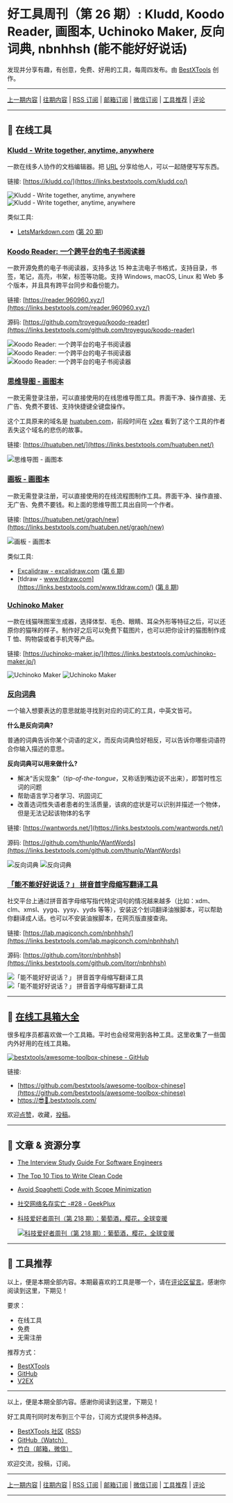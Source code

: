 # 好工具周刊（第 26 期）: Kludd, Koodo Reader, 画图本, Uchinoko Maker, 反向词典, nbnhhsh (能不能好好说话)

发现并分享有趣，有创意，免费、好用的工具，每周四发布。由 [BestXTools](https://www.bestxtools.com/) 创作。

---

[上一期内容](https://github.com/bestxtools/weekly-cn/blob/main/docs/issue-25.md) | [往期内容](https://github.com/bestxtools/weekly-cn) | [RSS 订阅](https://discuss-cn.bestxtools.com/t/weekly) | [邮箱订阅](https://bestxtools.zhubai.love/?subscribe=1) | [微信订阅](https://discuss-cn.bestxtools.com/d/5/2) | [工具推荐](https://discuss-cn.bestxtools.com/t/tools) | [评论](https://discuss-cn.bestxtools.com/d/70/3)

---

## 🌈 在线工具

### [Kludd - Write together, anytime, anywhere](https://links.bestxtools.com/kludd.co/)

一款在线多人协作的文档编辑器。把 [URL](https://links.bestxtools.com/kludd.co/cl6yee825001k3b66mpgdn6pv0) 分享给他人，可以一起随便写写东西。

链接: [https://kludd.co/](https://links.bestxtools.com/kludd.co/)

![Kludd - Write together, anytime, anywhere](https://cdn.jsdelivr.net/gh/bestxtools/weekly-cn@main/images/2022-08-18-10-20-01.png)
![Kludd - Write together, anytime, anywhere](https://cdn.jsdelivr.net/gh/bestxtools/weekly-cn@main/images/2022-08-18-10-20-02.png)

类似工具:

- [LetsMarkdown.com](https://links.bestxtools.com/letsmarkdown.com/) ([第 20 期](https://discuss-cn.bestxtools.com/d/57))

### [Koodo Reader: 一个跨平台的电子书阅读器](https://links.bestxtools.com/reader.960960.xyz/)

一款开源免费的电子书阅读器，支持多达 15 种主流电子书格式，支持目录，书签，笔记，高亮，书架，标签等功能。支持 Windows, macOS, Linux 和 Web 多个版本，并且具有跨平台同步和备份能力。

链接: [https://reader.960960.xyz/](https://links.bestxtools.com/reader.960960.xyz/)

源码: [https://github.com/troyeguo/koodo-reader](https://links.bestxtools.com/github.com/troyeguo/koodo-reader)

![Koodo Reader: 一个跨平台的电子书阅读器](https://cdn.jsdelivr.net/gh/bestxtools/weekly-cn@main/images/2022-08-17-23-15-02.png)
![Koodo Reader: 一个跨平台的电子书阅读器](https://cdn.jsdelivr.net/gh/bestxtools/weekly-cn@main/images/2022-08-17-23-15-03.png)
![Koodo Reader: 一个跨平台的电子书阅读器](https://cdn.jsdelivr.net/gh/bestxtools/weekly-cn@main/images/2022-08-17-23-15-04.png)

### [思维导图 - 画图本](https://links.bestxtools.com/huatuben.net/)

一款无需登录注册，可以直接使用的在线思维导图工具。界面干净、操作直接、无广告、免费不要钱、支持快捷键全键盘操作。

这个工具原来的域名是 [huatuben.com](https://links.bestxtools.com/huatuben.net/)，前段时间在 [v2ex](https://links.bestxtools.com/www.v2ex.com/t/867078) 看到了这个工具的作者丢失这个域名的悲伤的故事。

链接: [https://huatuben.net/](https://links.bestxtools.com/huatuben.net/)

![思维导图 - 画图本](https://cdn.jsdelivr.net/gh/bestxtools/weekly-cn@main/images/2022-08-18-14-17-01.png)

### [画板 - 画图本](https://links.bestxtools.com/huatuben.net/graph/new)

一款无需登录注册，可以直接使用的在线流程图制作工具。界面干净、操作直接、无广告、免费不要钱。和上面的思维导图工具出自同一个作者。

链接: [https://huatuben.net/graph/new](https://links.bestxtools.com/huatuben.net/graph/new)

![画板 - 画图本](https://cdn.jsdelivr.net/gh/bestxtools/weekly-cn@main/images/2022-08-18-14-38-01.png)

类似工具:

- [Excalidraw - excalidraw.com](https://links.bestxtools.com/excalidraw.com/) ([第 6 期](https://discuss-cn.bestxtools.com/d/14))
- [tldraw - www.tldraw.com](https://links.bestxtools.com/www.tldraw.com/) ([第 8 期](https://discuss-cn.bestxtools.com/d/22))

### [Uchinoko Maker](https://links.bestxtools.com/uchinoko-maker.jp/)

一款在线猫咪图案生成器，选择体型、毛色、眼睛、耳朵外形等特征之后，可以还原你的猫咪的样子。制作好之后可以免费下载图片，也可以把你设计的猫图制作成 T 恤、购物袋或者手机壳等产品。

链接: [https://uchinoko-maker.jp/](https://links.bestxtools.com/uchinoko-maker.jp/)

![Uchinoko Maker](https://cdn.jsdelivr.net/gh/bestxtools/weekly-cn@main/images/2022-08-17-23-30-01.png)
![Uchinoko Maker](https://cdn.jsdelivr.net/gh/bestxtools/weekly-cn@main/images/2022-08-17-23-30-02.png)

### [反向词典](https://links.bestxtools.com/wantwords.net/)

一个输入想要表达的意思就能寻找到对应的词汇的工具，中英文皆可。

**什么是反向词典?**

普通的词典告诉你某个词语的定义，而反向词典恰好相反，可以告诉你哪些词语符合你输入描述的意思。

**反向词典可以用来做什么?**

- 解决“舌尖现象”（_tip-of-the-tongue_，又称话到嘴边说不出来），即暂时性忘词的问题
- 帮助语言学习者学习、巩固词汇
- 改善选词性失语者患者的生活质量，该病的症状是可以识别并描述一个物体，但是无法记起该物体的名字

链接: [https://wantwords.net/](https://links.bestxtools.com/wantwords.net/)

源码: [https://github.com/thunlp/WantWords](https://links.bestxtools.com/github.com/thunlp/WantWords)

![反向词典](https://cdn.jsdelivr.net/gh/bestxtools/weekly-cn@main/images/2022-08-18-09-42-01.png)
![反向词典](https://cdn.jsdelivr.net/gh/bestxtools/weekly-cn@main/images/2022-08-18-09-42-02.png)

### [「能不能好好说话？」 拼音首字母缩写翻译工具](https://links.bestxtools.com/lab.magiconch.com/nbnhhsh/)

社交平台上通过拼音首字母缩写指代特定词句的情况越来越多（比如：xdm、clm、xmsl、yygq、yysy、yyds 等等），安装这个划词翻译油猴脚本，可以帮助你翻译成人话。也可以不安装油猴脚本，在网页版直接查询。

链接: [https://lab.magiconch.com/nbnhhsh/](https://links.bestxtools.com/lab.magiconch.com/nbnhhsh/)

源码: [https://github.com/itorr/nbnhhsh](https://links.bestxtools.com/github.com/itorr/nbnhhsh)

![「能不能好好说话？」 拼音首字母缩写翻译工具](https://cdn.jsdelivr.net/gh/bestxtools/weekly-cn@main/images/2022-08-18-00-57-01.png)
![「能不能好好说话？」 拼音首字母缩写翻译工具](https://cdn.jsdelivr.net/gh/bestxtools/weekly-cn@main/images/2022-08-18-00-57-02.png)

---

## 🧰 [在线工具箱大全](https://awesome-toolbox-chinese.bestxtools.com/)

很多程序员都喜欢做一个工具箱。平时也会经常用到各种工具。这里收集了一些国内外好用的在线工具箱。

[![bestxtools/awesome-toolbox-chinese - GitHub](https://gh-card.dev/repos/bestxtools/awesome-toolbox-chinese.svg?fullname=)](https://github.com/bestxtools/awesome-toolbox-chinese)

链接:

- [https://github.com/bestxtools/awesome-toolbox-chinese](https://github.com/bestxtools/awesome-toolbox-chinese)
- [https://😎🧰.bestxtools.com/](https://😎🧰.bestxtools.com/)

欢迎[点赞](https://github.com/bestxtools/awesome-toolbox-chinese)，收藏，[投稿](https://github.com/bestxtools/awesome-toolbox-chinese/issues)。

---

## 🌈 文章 & 资源分享

- [The Interview Study Guide For Software Engineers](https://links.bestxtools.com/dev.to/seattledataguy/the-interview-study-guide-for-software-engineers-764)
- [The Top 10 Tips to Write Clean Code](https://links.bestxtools.com/technologywolf.net/the-top-10-tips-to-write-clean-code/)
- [Avoid Spaghetti Code with Scope Minimization](https://links.bestxtools.com/massimo-nazaria.github.io/blog/2022/02/10/avoid-spaghetti-code-with-scope-minimization.html)
- [社交网络名存实亡 -#28 - GeekPlux](https://links.bestxtools.com/geekplux.zhubai.love/posts/2171646849340497920)
- [科技爱好者周刊（第 218 期）：葡萄酒，樱花，全球变暖](https://links.bestxtools.com/www.ruanyifeng.com/blog/2022/08/weekly-issue-218.html)

  [![科技爱好者周刊（第 218 期）：葡萄酒，樱花，全球变暖](https://cdn.jsdelivr.net/gh/bestxtools/weekly-cn@main/images/2022-08-17-23-02-01.png)](https://links.bestxtools.com/www.ruanyifeng.com/blog/2022/08/weekly-issue-218.html)

---

## 🌈 工具推荐

以上，便是本期全部内容。本期最喜欢的工具是哪一个，请在[评论区留言](https://discuss-cn.bestxtools.com/d/70/3)。感谢你阅读到这里，下期见！

要求：

- 在线工具
- 免费
- 无需注册

推荐方式：

- [BestXTools](https://discuss-cn.bestxtools.com/d/8)
- [GitHub](https://github.com/bestxtools/weekly-cn/issues)
- [V2EX](https://links.bestxtools.com/www.v2ex.com/t/836201?r=BestXTools)

---

以上，便是本期全部内容。感谢你阅读到这里，下期见！

好工具周刊同时发布到三个平台，订阅方式提供多种选择。

- [BestXTools 社区](https://discuss-cn.bestxtools.com/t/weekly) ([RSS](https://discuss-cn.bestxtools.com/atom/t/weekly/discussions))
- [GitHub（Watch）](https://github.com/bestxtools/weekly-cn)
- [竹白（邮箱，微信）](https://bestxtools.zhubai.love/?subscribe=1)

欢迎交流，投稿，订阅。

---

[上一期内容](https://github.com/bestxtools/weekly-cn/blob/main/docs/issue-25.md) | [往期内容](https://github.com/bestxtools/weekly-cn) | [RSS 订阅](https://discuss-cn.bestxtools.com/t/weekly) | [邮箱订阅](https://bestxtools.zhubai.love/?subscribe=1) | [微信订阅](https://discuss-cn.bestxtools.com/d/5/2) | [工具推荐](https://discuss-cn.bestxtools.com/t/tools) | [评论](https://discuss-cn.bestxtools.com/d/70/3)

---
